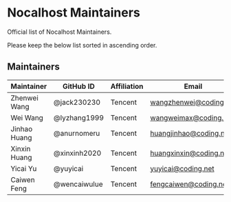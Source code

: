 # Nocalhost Maintainers

Official list of Nocalhost Maintainers.

Please keep the below list sorted in ascending order.

## Maintainers

| Maintainer | GitHub ID | Affiliation | Email |
| --------------- | --------- | ----------- | ----------- |
| Zhenwei Wang | @jack230230 | Tencent | <wangzhenwei@coding.net> |
| Wei Wang | @lyzhang1999 | Tencent | <wangweimax@coding.net> |
| Jinhao Huang | @anurnomeru | Tencent | <huangjinhao@coding.net> |
| Xinxin Huang | @xinxinh2020 | Tencent | <huangxinxin@coding.net> |
| Yicai Yu | @yuyicai | Tencent | <yuyicai@coding.net> |
| Caiwen Feng | @wencaiwulue | Tencent | <fengcaiwen@coding.net> |
